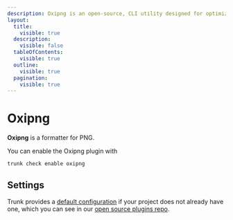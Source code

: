 ```yaml
---
description: Oxipng is an open-source, CLI utility designed for optimizing PNG files. It applies lossless compression techniques to reduce file size.
layout:
  title:
    visible: true
  description:
    visible: false
  tableOfContents:
    visible: true
  outline:
    visible: true
  pagination:
    visible: true
---
```


# Oxipng

**Oxipng** is a formatter for PNG.

You can enable the Oxipng plugin with

```shell
trunk check enable oxipng
```

## Settings



Trunk provides a [default configuration](https://github.com/trunk-io/plugins/tree/main/linters/oxipng) if your project does not already have one,
which you can see in our [open source plugins repo](https://github.com/trunk-io/plugins/tree/main).
